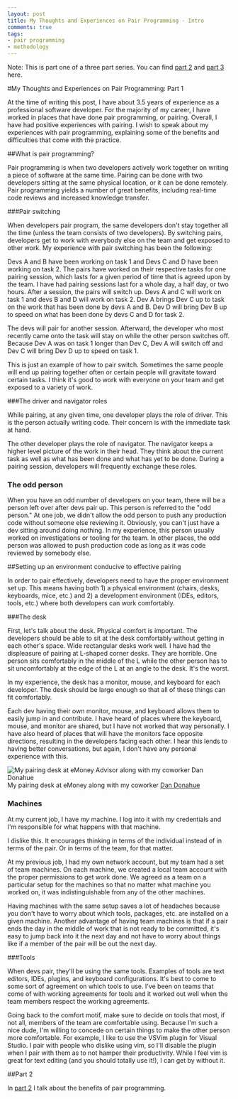 ```yaml
---
layout: post
title: My Thoughts and Experiences on Pair Programming - Intro
comments: true
tags:
- pair programming
- methodology
---
```


Note: This is part one of a three part series. You can find [part 2](../11/My-Thoughts-And-Experiences-On-Pair-Programming-Benefits.html) and [part 3](../12/My-Thoughts-And-Experiences-On-Pair-Programming-Challenges.html) here.

#My Thoughts and Experiences on Pair Programming: Part 1

At the time of writing this post, I have about 3.5 years of experience as a professional software developer. For the majority of my career, I have worked in places that have done pair programming, or pairing. Overall, I have had positive experiences with pairing. I wish to speak about my experiences with pair programming, explaining some of the benefits and difficulties that come with the practice.

##What is pair programming?

Pair programming is when two developers actively work together on writing a piece of software at the same time. Pairing can be done with two developers sitting at the same physical location, or it can be done remotely. Pair programming yields a number of great benefits, including real-time code reviews and increased knowledge transfer.

###Pair switching

When developers pair program, the same developers don't stay together all the time (unless the team consists of two developers). By switching pairs, developers get to work with everybody else on the team and get exposed to other work. My experience with pair switching has been the following:

Devs A and B have been working on task 1 and Devs C and D have been working on task 2. The pairs have worked on their respective tasks for one pairing session, which lasts for a given period of time that is agreed upon by the team. I have had pairing sessions last for a whole day, a half day, or two hours. After a session, the pairs will switch up. Devs A and C will work on task 1 and devs B and D will work on task 2. Dev A brings Dev C up to task on the work that has been done by devs A and B. Dev D will bring Dev B up to speed on what has been done by devs C and D for task 2.

The devs will pair for another session. Afterward, the developer who most recently came onto the task will stay on while the other person switches off. Because Dev A was on task 1 longer than Dev C, Dev A will switch off and Dev C will bring Dev D up to speed on task 1.

This is just an example of how to pair switch. Sometimes the same people will end up pairing together often or certain people will gravitate toward certain tasks. I think it's good to work with everyone on your team and get exposed to a variety of work. 

###The driver and navigator roles

While pairing, at any given time, one developer plays the role of driver. This is the person actually writing code. Their concern is with the immediate task at hand.

The other developer plays the role of navigator. The navigator keeps a higher level picture of the work in their head. They think about the current task as well as what has been done and what has yet to be done. During a pairing session, developers will frequently exchange these roles.

### The odd person

When you have an odd number of developers on your team, there will be a person left over after devs pair up. This person is referred to the "odd person." At one job, we didn't allow the odd person to push any production code without someone else reviewing it. Obviously, you can't just have a dev sitting around doing nothing. In my experience, this person usually worked on investigations or tooling for the team. In other places, the odd person was allowed to push production code as long as it was code reviewed by somebody else.

##Setting up an environment conducive to effective pairing

In order to pair effectively, developers need to have the proper environment set up. This means having both 1) a physical environment (chairs, desks, keyboards, mice, etc.) and 2) a development environment (IDEs, editors, tools, etc.) where both developers can work comfortably. 

###The desk

First, let's talk about the desk. Physical comfort is important. The developers should be able to sit at the desk comfortably without getting in each other's space. Wide rectangular desks work well. I have had the displeasure of pairing at L-shaped corner desks. They are horrible. One person sits comfortably in the middle of the L while the other person has to sit uncomfortably at the edge of the L at an angle to the desk. It's the worst. 

In my experience, the desk has a monitor, mouse, and keyboard for each developer. The desk should be large enough so that all of these things can fit comfortably. 

Each dev having their own monitor, mouse, and keyboard allows them to easily jump in and contribute. I have heard of places where the keyboard, mouse, and monitor are shared, but I have not worked that way personally. I have also heard of places that will have the monitors face opposite directions, resulting in the developers facing each other. I hear this lends to having better conversations, but again, I don't have any personal experience with this.

![My pairing desk at eMoney Advisor along with my coworker Dan Donahue](../../../../images/8-3-15/dan.jpg "My pairing desk at eMoney Advisor along with my coworker Dan Donahue")
My pairing desk at eMoney along with my coworker [Dan Donahue](http://www.dandonahue.net)

### Machines

At my current job, I have *my* machine. I log into it with *my* credentials and I'm responsible for what happens with that machine. 

I dislike this. It encourages thinking in terms of the individual instead of in terms of the pair. Or in terms of the team, for that matter.

At my previous job, I had my own network account, but my team had a set of team machines. On each machine, we created a local team account with the proper permissions to get work done. We agreed as a team on a particular setup for the machines so that no matter what machine you worked on, it was indistinguishable from any of the other machines.

Having machines with the same setup saves a lot of headaches because you don't have to worry about which tools, packages, etc. are installed on a given machine. Another advantage of having team machines is that if a pair ends the day in the middle of work that is not ready to be committed, it's easy to jump back into it the next day and not have to worry about things like if a member of the pair will be out the next day.

###Tools

When devs pair, they'll be using the same tools. Examples of tools are text editors, IDEs, plugins, and keyboard configurations. It's best to come to some sort of agreement on which tools to use. I've been on teams that come of with working agreements for tools and it worked out well when the team members respect the working agreements.

Going back to the comfort motif, make sure to decide on tools that most, if not all, members of the team are comfortable using. Because I'm such a nice dude, I'm willing to concede on certain things to make the other person more comfortable. For example, I like to use the VSVim plugin for Visual Studio. I pair with people who dislike using vim, so I'll disable the plugin when I pair with them as to not hamper their productivity. While I feel vim is great for text editing (and you should totally use it!), I can get by without it.

##Part 2

In [part 2](../11/My-Thoughts-And-Experiences-On-Pair-Programming-Benefits.html) I talk about the benefits of pair programming.
